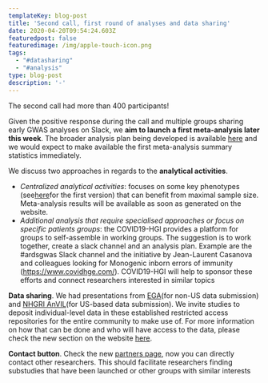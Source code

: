 ```yaml
---
templateKey: blog-post
title: 'Second call, first round of analyses and data sharing'
date: 2020-04-20T09:54:24.603Z
featuredpost: false
featuredimage: /img/apple-touch-icon.png
tags:
  - "#datasharing"
  - "#analysis"
type: blog-post
description: '-'
---
```

The second call had more than 400 participants!



Given the positive response during the call and multiple groups sharing early GWAS analyses on Slack, we **aim to launch a first meta-analysis later this week**. The broader analysis plan being developed is available [here](https://docs.google.com/document/d/1Pcq1jttF8W7ifEUXA6-a1WVMsUyEoAybS6IqvuP-Uv8/edit) and we would expect to make available the first meta-analysis summary statistics immediately.



We discuss two approaches in regards to the **analytical activities**.

* *Centralized analytical activities*: focuses on some key phenotypes (see[here](https://docs.google.com/document/d/1eMdzhO5xk-MACxjz-kOUJLP6Jort5KuwoOa_u-aZPHs/edit?usp=sharing)for the first version) that can benefit from maximal sample size. Meta-analysis results will be available as soon as generated on the website.
* *Additional analysis that require specialised approaches or focus on specific patients groups*: the COVID19-HGI provides a platform for groups to self-assemble in working groups. The suggestion is to work together, create a slack channel and an analysis plan. Example are the #ardsgwas Slack channel and the initiative by Jean-Laurent Casanova and colleagues looking for Monogenic inborn errors of immunity (<https://www.covidhge.com/>). COVID19-HGI will help to sponsor these efforts and connect researchers interested in similar topics



**Data sharing**. We had presentations from [EGA](https://ega-archive.org/)(for non-US data submission) and [NHGRI AnVIL](https://anvilproject.org/)(for US-based data submission). We invite studies to deposit individual-level data in these established restricted access repositories for the entire community to make use of. For more information on how that can be done and who will have access to the data, please check the new section on the website [here](https://www.covid19hg.org/data-sharing/).



**Contact button**. Check the new [partners page](https://www.covid19hg.org/partners/), now you can directly contact other researchers. This should facilitate researchers finding substudies that have been launched or other groups with similar interests
